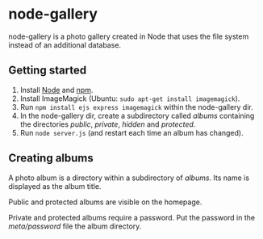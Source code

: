 node-gallery
============

node-gallery is a photo gallery created in Node that uses the file system
instead of an additional database.


Getting started
---------------

1. Install [Node](http://nodejs.org/) and [npm](http://npmjs.org/).
2. Install ImageMagick (Ubuntu: `sudo apt-get install imagemagick`).
3. Run `npm install ejs express imagemagick` within the node-gallery dir.
4. In the node-gallery dir, create a subdirectory called *albums* containing
   the directories *public*, *private*, *hidden* and *protected*.
5. Run `node server.js` (and restart each time an album has changed).


Creating albums
---------------

A photo album is a directory within a subdirectory of *albums*. Its name is
displayed as the album title.

Public and protected albums are visible on the homepage.

Private and protected albums require a password. Put the password in the
*meta/password* file the album directory.
